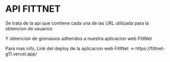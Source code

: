 # API FITTNET
<p>Se trata de la api que contiene cada una de las URL utilizada para la obtencion de usuarios</p>
<p>Y obtencion de gimnasios adheridos a nuestra aplicacion web FittNet</p>

<p>Para mas info, Link del deploy de la aplicacion web FittNet -> https://fittnet-g11.vercel.app/</p>
